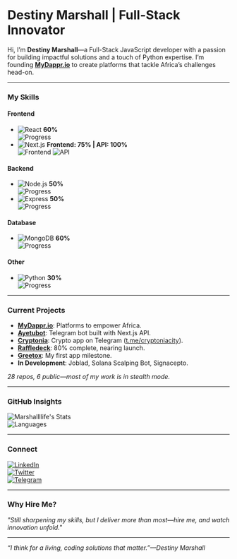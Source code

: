 # Destiny Marshall | Full-Stack Innovator

Hi, I’m **Destiny Marshall**—a Full-Stack JavaScript developer with a passion for building impactful solutions and a touch of Python expertise. I’m founding **[MyDappr.io](https://mydappr.io)** to create platforms that tackle Africa’s challenges head-on.

---

### My Skills

#### Frontend
- ![React](https://img.shields.io/badge/React-61DAFB?style=flat&logo=react&logoColor=black) **60%**  
  ![Progress](https://progress-bar.dev/60/?width=120&color=61DAFB&suffix=%)
- ![Next.js](https://img.shields.io/badge/Next.js-000000?style=flat&logo=next.js&logoColor=white) **Frontend: 75% | API: 100%**  
  ![Frontend](https://progress-bar.dev/75/?width=120&color=000000&suffix=%) ![API](https://progress-bar.dev/100/?width=120&color=00CC00&suffix=%)

#### Backend
- ![Node.js](https://img.shields.io/badge/Node.js-339933?style=flat&logo=node.js&logoColor=white) **50%**  
  ![Progress](https://progress-bar.dev/50/?width=120&color=339933&suffix=%)
- ![Express](https://img.shields.io/badge/Express-000000?style=flat&logo=express&logoColor=white) **50%**  
  ![Progress](https://progress-bar.dev/50/?width=120&color=000000&suffix=%)

#### Database
- ![MongoDB](https://img.shields.io/badge/MongoDB-47A248?style=flat&logo=mongodb&logoColor=white) **60%**  
  ![Progress](https://progress-bar.dev/60/?width=120&color=47A248&suffix=%)

#### Other
- ![Python](https://img.shields.io/badge/Python-3776AB?style=flat&logo=python&logoColor=white) **30%**  
  ![Progress](https://progress-bar.dev/30/?width=120&color=3776AB&suffix=%)

---

### Current Projects
- **[MyDappr.io](https://mydappr.io)**: Platforms to empower Africa.
- **[Ayetubot](https://t.me/ayetubot)**: Telegram bot built with Next.js API.
- **[Cryptonia](https://cryptoniacity.com)**: Crypto app on Telegram ([t.me/cryptoniacity](https://t.me/cryptoniacity)).
- **[Raffledeck](https://raffledeck.com)**: 80% complete, nearing launch.
- **[Greetox](https://greetoxapp.vercel.app)**: My first app milestone.
- **In Development**: Joblad, Solana Scalping Bot, Signacepto.

*28 repos, 6 public—most of my work is in stealth mode.*

---

### GitHub Insights
![Marshallllife's Stats](https://github-readme-stats.vercel.app/api?username=Marshallllife&show_icons=true&theme=transparent&hide_border=true&bg_color=00000000&text_color=FFFFFF&title_color=00CC00)  
![Languages](https://github-readme-stats.vercel.app/api/top-langs/?username=Marshallllife&layout=compact&theme=transparent&hide_border=true&bg_color=00000000&text_color=FFFFFF&title_color=00CC00)

---

### Connect
[![LinkedIn](https://img.shields.io/badge/LinkedIn-0077B5?style=flat&logo=linkedin)](https://linkedin.com/in/destinymarshall)  
[![Twitter](https://img.shields.io/badge/Twitter-1DA1F2?style=flat&logo=twitter)](https://twitter.com/Marshallllife)  
[![Telegram](https://img.shields.io/badge/Telegram-0088CC?style=flat&logo=telegram)](https://t.me/Marshallllife)

---

### Why Hire Me?
*"Still sharpening my skills, but I deliver more than most—hire me, and watch innovation unfold."*

---
*“I think for a living, coding solutions that matter.”—Destiny Marshall*

